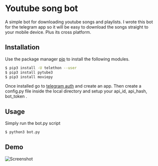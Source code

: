# Youtube song bot

A simple bot for downloading youtube songs and playlists.
I wrote this bot for the telegram app so it will be easy to
download the songs straight to your mobile device.
Plus its cross platform.

## Installation

Use the package manager [pip](https://pip.pypa.io/en/stable/)
to install the following modules.

```bash
$ pip3 install -U telethon --user
$ pip3 install pytube3
$ pip3 install moviepy
```

Once installed go to [telegram auth](https://my.telegram.org/auth)
and create an app.
Then create a config.py file inside the local directory and setup your
api_id, api_hash, bot_token .

## Usage

Simply run the bot.py script
```bash
$ python3 bot.py
```

## Demo

![Screenshot](https://user-images.githubusercontent.com/58078857/78955306-8d026580-7ae7-11ea-82ea-26fe6710f395.png)
